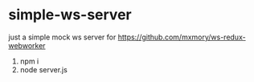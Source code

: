 # simple-ws-server
just a simple mock ws server for https://github.com/mxmory/ws-redux-webworker

1. npm i
2. node server.js
